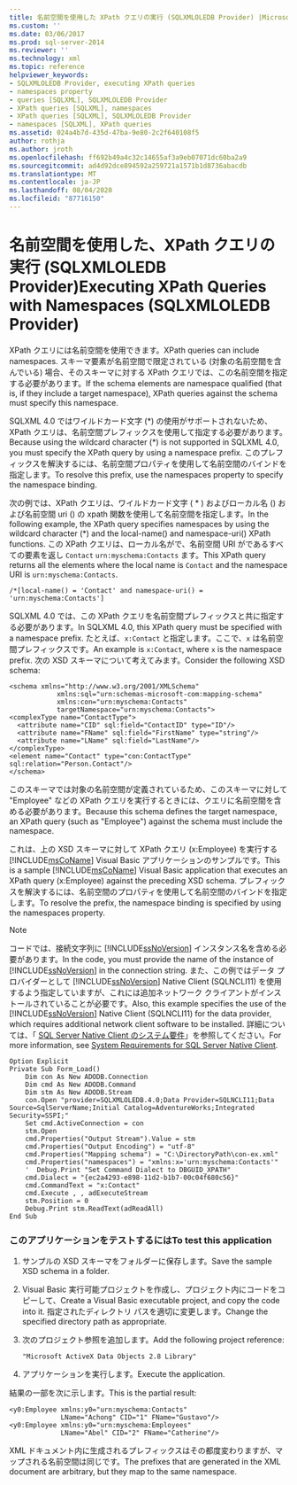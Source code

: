 ```yaml
---
title: 名前空間を使用した XPath クエリの実行 (SQLXMLOLEDB Provider) |Microsoft Docs
ms.custom: ''
ms.date: 03/06/2017
ms.prod: sql-server-2014
ms.reviewer: ''
ms.technology: xml
ms.topic: reference
helpviewer_keywords:
- SQLXMLOLEDB Provider, executing XPath queries
- namespaces property
- queries [SQLXML], SQLXMLOLEDB Provider
- XPath queries [SQLXML], namespaces
- XPath queries [SQLXML], SQLXMLOLEDB Provider
- namespaces [SQLXML], XPath queries
ms.assetid: 024a4b7d-435d-47ba-9e80-2c2f640108f5
author: rothja
ms.author: jroth
ms.openlocfilehash: ff692b49a4c32c14655af3a9eb07071dc60ba2a9
ms.sourcegitcommit: ad4d92dce894592a259721a1571b1d8736abacdb
ms.translationtype: MT
ms.contentlocale: ja-JP
ms.lasthandoff: 08/04/2020
ms.locfileid: "87716150"
---
```

# <a name="executing-xpath-queries-with-namespaces-sqlxmloledb-provider"></a><span data-ttu-id="01d7a-102">名前空間を使用した、XPath クエリの実行 (SQLXMLOLEDB Provider)</span><span class="sxs-lookup"><span data-stu-id="01d7a-102">Executing XPath Queries with Namespaces (SQLXMLOLEDB Provider)</span></span>
  <span data-ttu-id="01d7a-103">XPath クエリには名前空間を使用できます。</span><span class="sxs-lookup"><span data-stu-id="01d7a-103">XPath queries can include namespaces.</span></span> <span data-ttu-id="01d7a-104">スキーマ要素が名前空間で限定されている (対象の名前空間を含んでいる) 場合、そのスキーマに対する XPath クエリでは、この名前空間を指定する必要があります。</span><span class="sxs-lookup"><span data-stu-id="01d7a-104">If the schema elements are namespace qualified (that is, if they include a target namespace), XPath queries against the schema must specify this namespace.</span></span>  
  
 <span data-ttu-id="01d7a-105">SQLXML 4.0 ではワイルドカード文字 (\*) の使用がサポートされないため、XPath クエリは、名前空間プレフィックスを使用して指定する必要があります。</span><span class="sxs-lookup"><span data-stu-id="01d7a-105">Because using the wildcard character (\*) is not supported in SQLXML 4.0, you must specify the XPath query by using a namespace prefix.</span></span> <span data-ttu-id="01d7a-106">このプレフィックスを解決するには、名前空間プロパティを使用して名前空間のバインドを指定します。</span><span class="sxs-lookup"><span data-stu-id="01d7a-106">To resolve this prefix, use the namespaces property to specify the namespace binding.</span></span>  
  
 <span data-ttu-id="01d7a-107">次の例では、XPath クエリは、ワイルドカード文字 ( \* ) およびローカル名 () および名前空間 uri () の xpath 関数を使用して名前空間を指定します。</span><span class="sxs-lookup"><span data-stu-id="01d7a-107">In the following example, the XPath query specifies namespaces by using the wildcard character (\*) and the local-name() and namespace-uri() XPath functions.</span></span> <span data-ttu-id="01d7a-108">この XPath クエリは、ローカル名がで、名前空間 URI がであるすべての要素を返し `Contact` `urn:myschema:Contacts` ます。</span><span class="sxs-lookup"><span data-stu-id="01d7a-108">This XPath query returns all the elements where the local name is `Contact` and the namespace URI is `urn:myschema:Contacts`.</span></span>  
  
```  
/*[local-name() = 'Contact' and namespace-uri() = 'urn:myschema:Contacts']  
```  
  
 <span data-ttu-id="01d7a-109">SQLXML 4.0 では、この XPath クエリを名前空間プレフィックスと共に指定する必要があります。</span><span class="sxs-lookup"><span data-stu-id="01d7a-109">In SQLXML 4.0, this XPath query must be specified with a namespace prefix.</span></span> <span data-ttu-id="01d7a-110">たとえば、`x:Contact` と指定します。ここで、`x` は名前空間プレフィックスです。</span><span class="sxs-lookup"><span data-stu-id="01d7a-110">An example is `x:Contact`, where `x` is the namespace prefix.</span></span> <span data-ttu-id="01d7a-111">次の XSD スキーマについて考えてみます。</span><span class="sxs-lookup"><span data-stu-id="01d7a-111">Consider the following XSD schema:</span></span>  
  
```  
<schema xmlns="http://www.w3.org/2001/XMLSchema"  
            xmlns:sql="urn:schemas-microsoft-com:mapping-schema"  
            xmlns:con="urn:myschema:Contacts"  
            targetNamespace="urn:myschema:Contacts">  
<complexType name="ContactType">  
  <attribute name="CID" sql:field="ContactID" type="ID"/>  
  <attribute name="FName" sql:field="FirstName" type="string"/>  
  <attribute name="LName" sql:field="LastName"/>   
</complexType>  
<element name="Contact" type="con:ContactType" sql:relation="Person.Contact"/>  
</schema>  
```  
  
 <span data-ttu-id="01d7a-112">このスキーマでは対象の名前空間が定義されているため、このスキーマに対して "Employee" などの XPath クエリを実行するときには、クエリに名前空間を含める必要があります。</span><span class="sxs-lookup"><span data-stu-id="01d7a-112">Because this schema defines the target namespace, an XPath query (such as "Employee") against the schema must include the namespace.</span></span>  
  
 <span data-ttu-id="01d7a-113">これは、上の XSD スキーマに対して XPath クエリ (x:Employee) を実行する [!INCLUDE[msCoName](../../../includes/msconame-md.md)] Visual Basic アプリケーションのサンプルです。</span><span class="sxs-lookup"><span data-stu-id="01d7a-113">This is a sample [!INCLUDE[msCoName](../../../includes/msconame-md.md)] Visual Basic application that executes an XPath query (x:Employee) against the preceding XSD schema.</span></span> <span data-ttu-id="01d7a-114">プレフィックスを解決するには、名前空間のプロパティを使用して名前空間のバインドを指定します。</span><span class="sxs-lookup"><span data-stu-id="01d7a-114">To resolve the prefix, the namespace binding is specified by using the namespaces property.</span></span>  
  
> [!NOTE]  
>  <span data-ttu-id="01d7a-115">コードでは、接続文字列に [!INCLUDE[ssNoVersion](../../../includes/ssnoversion-md.md)] インスタンス名を含める必要があります。</span><span class="sxs-lookup"><span data-stu-id="01d7a-115">In the code, you must provide the name of the instance of [!INCLUDE[ssNoVersion](../../../includes/ssnoversion-md.md)] in the connection string.</span></span> <span data-ttu-id="01d7a-116">また、この例ではデータ プロバイダーとして [!INCLUDE[ssNoVersion](../../../includes/ssnoversion-md.md)] Native Client (SQLNCLI11) を使用するよう指定していますが、これには追加ネットワーク クライアントがインストールされていることが必要です。</span><span class="sxs-lookup"><span data-stu-id="01d7a-116">Also, this example specifies the use of the [!INCLUDE[ssNoVersion](../../../includes/ssnoversion-md.md)] Native Client (SQLNCLI11) for the data provider, which requires additional network client software to be installed.</span></span> <span data-ttu-id="01d7a-117">詳細については、「 [SQL Server Native Client のシステム要件](../../native-client/system-requirements-for-sql-server-native-client.md)」を参照してください。</span><span class="sxs-lookup"><span data-stu-id="01d7a-117">For more information, see [System Requirements for SQL Server Native Client](../../native-client/system-requirements-for-sql-server-native-client.md).</span></span>  
  
```  
Option Explicit  
Private Sub Form_Load()  
    Dim con As New ADODB.Connection  
    Dim cmd As New ADODB.Command  
    Dim stm As New ADODB.Stream  
    con.Open "provider=SQLXMLOLEDB.4.0;Data Provider=SQLNCLI11;Data Source=SqlServerName;Initial Catalog=AdventureWorks;Integrated Security=SSPI;"  
    Set cmd.ActiveConnection = con  
    stm.Open  
    cmd.Properties("Output Stream").Value = stm  
    cmd.Properties("Output Encoding") = "utf-8"  
    cmd.Properties("Mapping schema") = "C:\DirectoryPath\con-ex.xml"  
    cmd.Properties("namespaces") = "xmlns:x='urn:myschema:Contacts'"  
    '  Debug.Print "Set Command Dialect to DBGUID_XPATH"  
    cmd.Dialect = "{ec2a4293-e898-11d2-b1b7-00c04f680c56}"  
    cmd.CommandText = "x:Contact"  
    cmd.Execute , , adExecuteStream   
    stm.Position = 0  
    Debug.Print stm.ReadText(adReadAll)  
End Sub  
```  
  
### <a name="to-test-this-application"></a><span data-ttu-id="01d7a-118">このアプリケーションをテストするには</span><span class="sxs-lookup"><span data-stu-id="01d7a-118">To test this application</span></span>  
  
1.  <span data-ttu-id="01d7a-119">サンプルの XSD スキーマをフォルダーに保存します。</span><span class="sxs-lookup"><span data-stu-id="01d7a-119">Save the sample XSD schema in a folder.</span></span>  
  
2.  <span data-ttu-id="01d7a-120">Visual Basic 実行可能プロジェクトを作成し、プロジェクト内にコードをコピーして、</span><span class="sxs-lookup"><span data-stu-id="01d7a-120">Create a Visual Basic executable project, and copy the code into it.</span></span> <span data-ttu-id="01d7a-121">指定されたディレクトリ パスを適切に変更します。</span><span class="sxs-lookup"><span data-stu-id="01d7a-121">Change the specified directory path as appropriate.</span></span>  
  
3.  <span data-ttu-id="01d7a-122">次のプロジェクト参照を追加します。</span><span class="sxs-lookup"><span data-stu-id="01d7a-122">Add the following project reference:</span></span>  
  
    ```  
    "Microsoft ActiveX Data Objects 2.8 Library"  
    ```  
  
4.  <span data-ttu-id="01d7a-123">アプリケーションを実行します。</span><span class="sxs-lookup"><span data-stu-id="01d7a-123">Execute the application.</span></span>  
  
 <span data-ttu-id="01d7a-124">結果の一部を次に示します。</span><span class="sxs-lookup"><span data-stu-id="01d7a-124">This is the partial result:</span></span>  
  
```  
<y0:Employee xmlns:y0="urn:myschema:Contacts"   
             LName="Achong" CID="1" FName="Gustavo"/>  
<y0:Employee xmlns:y0="urn:myschema:Employees"   
             LName="Abel" CID="2" FName="Catherine"/>  
```  
  
 <span data-ttu-id="01d7a-125">XML ドキュメント内に生成されるプレフィックスはその都度変わりますが、マップされる名前空間は同じです。</span><span class="sxs-lookup"><span data-stu-id="01d7a-125">The prefixes that are generated in the XML document are arbitrary, but they map to the same namespace.</span></span>  
  
  
